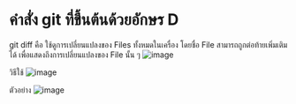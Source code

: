 # คำสั่ง git ที่ขึ้นต้นด้วยอักษร D
git diff คือ ใช้​​ดูการเปลี่ยนแปลงของ Files ทั้งหมดในเครื่อง โดยชื่อ File สามารถถูกต่อท้ายเพิ่มเติมได้ เพื่อแสดงถึงการเปลี่ยนแปลงของ File นั้น ๆ
![image](https://github.com/KanyakornPuengmon/Git_A-Z_Mission_65030018/assets/144195697/df4ff307-7f7e-4762-9ab4-71cb418b5038)


วิธีใช้ 
![image](https://github.com/KanyakornPuengmon/Git_A-Z_Mission_65030018/assets/144195697/db7e30a4-354b-4d49-9e35-7c21ec2c1fe3)


ตัวอย่าง 
![image](https://github.com/KanyakornPuengmon/Git_A-Z_Mission_65030018/assets/144195697/0fbf5f13-ff21-4c01-bd18-7f0460402caa)


